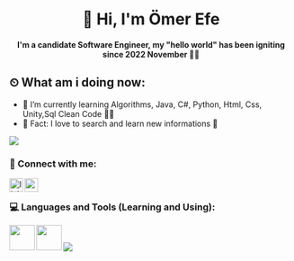 <h1 align="center">  👋 Hi, I'm Ömer Efe </h1>
<h4 align="center" > I'm a candidate Software Engineer, my "hello world" has been igniting since 2022 November 👨‍🎓 </h2>

## ⏲ What am i doing now:
- 🔭 I’m currently learning Algorithms, Java, C#, Python, Html, Css, Unity,Sql Clean Code 👩‍💻
- 👋 Fact: I love to search and learn new informations 🚀</h3>
</p>

![](https://komarev.com/ghpvc/?username=your-github-OmerEfee&style=plastic)
### 📩 Connect with me:
[<img align="left" alt="linkedin | LinkedIn" width="24px" src="https://upload.wikimedia.org/wikipedia/commons/8/81/LinkedIn_icon.svg" />][linkedin]
[<img align="left" height="24" width="24" src="https://upload.wikimedia.org/wikipedia/commons/7/7e/Gmail_icon_%282020%29.svg" />][gmail]

<br />
</a>

### 💻 Languages and Tools (Learning and Using): 

[<img align="left" height="45" width="45" src="https://upload.wikimedia.org/wikipedia/tr/2/2e/Java_Logo.svg" />][java]
[<img align="left" height="45" width="45" src="https://upload.wikimedia.org/wikipedia/commons/5/59/Visual_Studio_Icon_2019.svg" />][vstudio]
<br />
</a>

![](./profile-3d-contrib/profile-night-rainbow.svg)

<br />

[linkedin]: https://www.linkedin.com/in/%C3%B6mer-efe-peltek-7aab51253/
[gmail]: mailto:oefepeltek@gmail.com
[github]: https://github.com/OmerEfee
[java]: https://www.java.com/en/
[vstudio]: https://visualstudio.microsoft.com/
